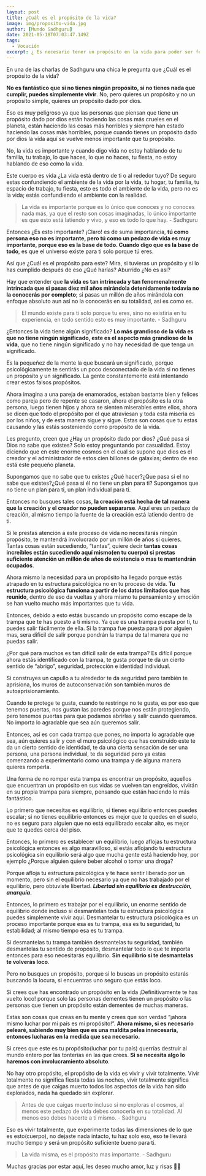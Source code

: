 ```yaml
---
layout: post
title: ¿Cuál es el propósito de la vida?
image: img/proposito-vida.jpg 
author: [Mundo Sadhguru]
date: 2021-05-18T07:03:47.149Z
tags:
  - Vocación
excerpt: ¿ Es necesario tener un propósito en la vida para poder ser feliz? Esto que estoy haciendo ¿Es mi propósito de vida para el que fui creado?
---
```

En una de las charlas de Sadhguru una chica le pregunta que ¿Cuál es el propósito de la vida?

**No es fantástico que si no tienes ningún propósito, si no tienes nada que cumplir, puedes simplemente vivir**. No, pero quieres un propósito y no un propósito simple, quieres un propósito dado por dios.

Eso es muy peligroso ya que las personas que piensan que tiene un propósito dado por dios están haciendo las cosas más crueles en el planeta, están haciendo las cosas más horribles y siempre han estado haciendo las cosas más horribles, porque cuando tienes un propósito dado por dios la vida aquí se vuelve menos importante que tu propósito.

No, la vida es importante y cuando digo vida no estoy hablando de tu familia, tu trabajo, lo que haces, lo que no haces, tu fiesta, no estoy hablando de eso como la vida. 

Este cuerpo es vida ¿La vida está dentro de ti o al rededor tuyo? De seguro estas confundiendo el ambiente de la vida por la vida, tu hogar, tu familia, tu espacio de trabajo, tu fiesta, esto es todo el ambiente de la vida, pero no es la vida; estás confundiendo el ambiente con la realidad.

>La vida es importante porque es lo único que conoces y no conoces nada más, ya que el resto son cosas imaginadas, lo único importante es que esto está latiendo y vivo, y eso es todo lo que hay. - Sadhguru

Entonces ¿Es esto importante? ¡Claro! es de suma importancia, **tú como persona eso no es importante, pero tú como un pedazo de vida es muy importante, porque eso es la base de todo. Cuando digo que es la base de todo**, es que el universo existe para ti solo porque tú eres.

Así que ¿Cuál es el propósito para este? Mira, si tuvieras un propósito y si lo has cumplido después de eso ¿Qué harías? Aburrido ¿No es así?

Hay que entender que **la vida es tan intrincada y tan fenomenalmente intrincada que si pasas diez mil años mirándola detenidamente todavía no la conocerás por completo**; si pasas un millón de años mirándola con enfoque absoluto aun así no la conocerás en su totalidad, así es como es.

>El mundo existe para ti solo porque tu eres, sino no existiría en tu experiencia, en todo sentido esto es muy importante. - Sadhguru

¿Entonces la vida tiene algún significado? **Lo más grandioso de la vida es que no tiene ningún significado, este es el aspecto más grandioso de la vida**, que no tiene ningún significado y no hay necesidad de que tenga un significado.

Es la pequeñez de la mente la que buscará un significado, porque psicológicamente te sentirás un poco desconectado de la vida si no tienes un propósito y un significado. La gente constantemente está intentando crear estos falsos propósitos. 

Ahora imagina a una pareja de enamorados, estaban bastante bien y felices como pareja pero de repente se casaron, ahora el propósito es la otra persona, luego tienen hijos y ahora se sienten miserables entre ellos, ahora se dicen que todo el propósito por el que atraviesan y toda esta miseria es por los niños, y de esta manera sigue y sigue. Estas son cosas que tu estas causando y las estás sosteniendo como propósito de la vida.

Les pregunto, creen que ¿Hay un propósito dado por dios? ¿Qué pasa si Dios no sabe que existes? Solo estoy preguntando por casualidad. Estoy diciendo que en este enorme cosmos en el cual se supone que dios es el creador y el administrador de estos cien billones de galaxias; dentro de eso está este pequeño planeta.

Supongamos que no sabe que tu existes ¿Qué hacer?¿Que pasa si el no sabe que existes?¿Qué pasa si él no tiene un plan para ti? Supongamos que no tiene un plan para ti, un plan individual para ti.

Entonces no busques tales cosas, **la creación está hecha de tal manera que la creación y el creador no pueden separarse**. Aquí eres un pedazo de creación, al mismo tiempo la fuente de la creación está latiendo dentro de ti.

Si le prestas atención a este proceso de vida no necesitarás ningún propósito, te mantendrá involucrado por un millón de años si quieres. Tantas cosas están sucediendo, “tantas”, quiere decir **tantas cosas increíbles están sucediendo aquí mismo(en tu cuerpo) si prestas suficiente atención un millón de años de existencia o mas te mantendrán ocupados**.

Ahora mismo la necesidad para un propósito ha llegado porque estás atrapado en tu estructura psicológica no en tu proceso de vida. **Tu estructura psicológica funciona a partir de los datos limitados que has reunido**, dentro de eso da vueltas y ahora mismo tu pensamiento y emoción se han vuelto mucho más importantes que tu vida.

Entonces, debido a esto estás buscando un propósito como escape de la trampa que te has puesto a ti mismo. Ya que es una trampa puesta por ti, tu puedes salir fácilmente de ella. Si la trampa fue puesta para ti por alguien mas, sera dificil de salir porque pondrán la trampa de tal manera que no puedas salir.

¿Por qué para muchos es tan difícil salir de esta trampa? Es difícil porque ahora estás identificado con la trampa, te gusta porque te da un cierto sentido de “abrigo”, seguridad, protección e identidad individual.

Si construyes un capullo a tu alrededor te da seguridad pero también te aprisiona, los muros de autoconservación son también muros de autoaprisionamiento. 

Cuando te protege te gusta, cuando te restringe no te gusta, es por eso que tenemos puertas, nos gustan las paredes porque nos están protegiendo, pero tenemos puertas para que podamos abrirlas y salir cuando queramos. No importa lo agradable que sea aún queremos salir.

Entonces, así es con cada trampa que pones, no importa lo agradable que sea, aún quieres salir y con el muro psicológico que has construido este te da un cierto sentido de identidad,  te da una cierta sensación de ser una persona, una persona individual, te da seguridad pero ya estas comenzando a experimentarlo como una trampa y de alguna manera quieres romperla. 

Una forma de no romper esta trampa es encontrar un propósito, aquellos que encuentran un propósito en sus vidas se vuelven tan engreídos, vivirán en su propia trampa para siempre, pensando que están haciendo lo más fantástico.

Lo primero que necesitas es equilibrio, si tienes equilibrio entonces puedes escalar; si no tienes equilibrio entonces es mejor que te quedes en el suelo, no es seguro para alguien que no está equilibrado escalar alto, es mejor que te quedes cerca del piso.

Entonces, lo primero es establecer un equilibrio, luego aflojas tu estructura psicológica entonces es algo maravilloso, si estás aflojando tu estructura psicológica sin equilibrio será algo que mucha gente está haciendo hoy, por ejemplo ¿Porque alguien quiere beber alcohol o tomar una droga?

Porque afloja tu estructura psicológica y te hace sentir liberado por un momento, pero sin el equilibrio necesario ya que no has trabajado por el equilibrio, pero obtuviste libertad. ***Libertad sin equilibrio es destrucción, anarquía***.

Entonces, lo primero es trabajar por el equilibrio, un enorme sentido de equilibrio donde incluso si desmantelan toda tu estructura psicológica puedes simplemente vivir aquí. Desmantelar tu estructura psicológica es un proceso importante porque esa es tu trampa, esa es tu seguridad, tu estabilidad; al mismo tiempo esa es tu trampa.

Si desmantelas tu trampa también desmantelas tu seguridad, también desmantelas tu sentido de propósito, desmantelar todo lo que te importa entonces para eso necesitarás equilibrio. **Sin equilibrio si te desmantelas te volverás loco**.

Pero no busques un propósito, porque si lo buscas un propósito estarás buscando la locura, si encuentras uno seguro que estás loco.

Si crees que has encontrado un propósito en la vida ¡Definitivamente te has vuelto loco! porque solo las personas dementes tienen un propósito o las personas que tienen un propósito están dementes de muchas maneras.

Estas son cosas que creas en tu mente y crees que son verdad “¡ahora mismo luchar por mi país es mi propósito!”. **Ahora mismo, si es necesario pelearé, sabiendo muy bien que es una maldita pelea innecesaria, entonces lucharas en la medida que sea necesario.**

Si crees que este es tu propósito(luchar por tu país) querrías destruir al mundo entero por las tonterías en las que crees. **Si se necesita algo lo haremos con involucramiento absoluto**.

No hay otro propósito, el propósito de la vida es vivir y vivir totalmente. Vivir totalmente no significa fiesta todas las noches, vivir totalmente significa que antes de que caigas muerto todos los aspectos de la vida han sido explorados, nada ha quedado sin explorar.

>Antes de que caigas muerto incluso si no exploras el cosmos, al menos este pedazo de vida debes conocerla en su totalidad. Al menos eso debes hacerte a ti mismo. - Sadhguru

Eso es vivir totalmente, que experimente todas las dimensiones de lo que es esto(cuerpo), no dejaste nada intacto, tu haz solo eso, eso te llevará mucho tiempo y será un propósito suficiente bueno para ti.

> La vida misma, es el propósito mas importante. - Sadhguru

Muchas gracias por estar aquí, les deseo mucho amor, luz y risas 🙏🏻

